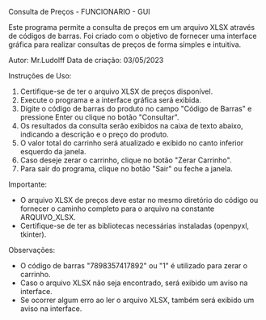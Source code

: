 Consulta de Preços - FUNCIONARIO - GUI

Este programa permite a consulta de preços em um arquivo XLSX através de códigos de barras.
Foi criado com o objetivo de fornecer uma interface gráfica para realizar consultas de preços de forma simples e intuitiva.

Autor: Mr.Ludolff
Data de criação: 03/05/2023

Instruções de Uso:
1. Certifique-se de ter o arquivo XLSX de preços disponível.
2. Execute o programa e a interface gráfica será exibida.
3. Digite o código de barras do produto no campo "Código de Barras" e pressione Enter ou clique no botão "Consultar".
4. Os resultados da consulta serão exibidos na caixa de texto abaixo, indicando a descrição e o preço do produto.
5. O valor total do carrinho será atualizado e exibido no canto inferior esquerdo da janela.
6. Caso deseje zerar o carrinho, clique no botão "Zerar Carrinho".
7. Para sair do programa, clique no botão "Sair" ou feche a janela.

Importante:
- O arquivo XLSX de preços deve estar no mesmo diretório do código ou fornecer o caminho completo para o arquivo na constante ARQUIVO_XLSX.
- Certifique-se de ter as bibliotecas necessárias instaladas (openpyxl, tkinter).

Observações:
- O código de barras "7898357417892" ou "1" é utilizado para zerar o carrinho.
- Caso o arquivo XLSX não seja encontrado, será exibido um aviso na interface.
- Se ocorrer algum erro ao ler o arquivo XLSX, também será exibido um aviso na interface.
